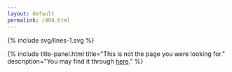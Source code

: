 ```yaml
---
layout: default
permalink: /404.html
---
```


<div class="absolute inset-0 -z-10 overflow-hidden" aria-hidden="true">
  <div class="relative">
    {% include svg/lines-1.svg %}
  </div>
</div>

{% include title-panel.html
  title="This is not the page you were looking for."
  description="You may find it through <a href='/' class='underline text-red-100 hover:text-red-200'>here</a>." %}
